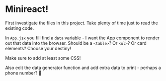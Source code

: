 # Minireact!

First investigate the files in this project. Take plenty of time just to read the existing code.

In `App.jsx` you fill find a `data` variable - I want the App component to render out that data into the browser. Should be a `<table>`? Or `<ul>`? Or card elements? Choose your destiny!

Make sure to add at least some CSS!

Also edit the data generator function and add extra data to print - perhaps a phone number? 🤔